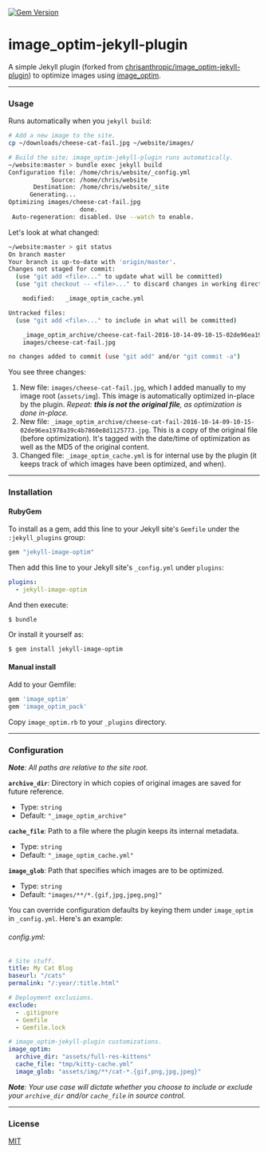 [![Gem Version](https://badge.fury.io/rb/jekyll-image-optim.svg)](https://badge.fury.io/rb/jekyll-image-optim)

# image_optim-jekyll-plugin
A simple Jekyll plugin (forked from [chrisanthropic/image_optim-jekyll-plugin]) to optimize images using [image_optim].

---
### Usage
Runs automatically when you `jekyll build`:

```bash
# Add a new image to the site.
cp ~/downloads/cheese-cat-fail.jpg ~/website/images/

# Build the site; image_optim-jekyll-plugin runs automatically.
~/website:master > bundle exec jekyll build
Configuration file: /home/chris/website/_config.yml
            Source: /home/chris/website
       Destination: /home/chris/website/_site
      Generating...
Optimizing images/cheese-cat-fail.jpg
                    done.
 Auto-regeneration: disabled. Use --watch to enable.
```

Let's look at what changed:

```bash
~/website:master > git status
On branch master
Your branch is up-to-date with 'origin/master'.
Changes not staged for commit:
  (use "git add <file>..." to update what will be committed)
  (use "git checkout -- <file>..." to discard changes in working directory)

	modified:   _image_optim_cache.yml

Untracked files:
  (use "git add <file>..." to include in what will be committed)

	_image_optim_archive/cheese-cat-fail-2016-10-14-09-10-15-02de96ea1978a39c4b7860e8d1125773.jpg
	images/cheese-cat-fail.jpg

no changes added to commit (use "git add" and/or "git commit -a")
```

You see three changes:

  1. New file: `images/cheese-cat-fail.jpg`, which I added manually to my image root (`assets/img`). This image is automatically optimized in-place by the plugin. _Repeat: **this is not the original file**, as optimization is done in-place._
  2. New file: `_image_optim_archive/cheese-cat-fail-2016-10-14-09-10-15-02de96ea1978a39c4b7860e8d1125773.jpg`. This is a copy of the original file (before optimization). It's tagged with the date/time of optimization as well as the MD5 of the original content.
  3. Changed file: `_image_optim_cache.yml` is for internal use by the plugin (it keeps track of which images have been optimized, and when).

---
### Installation
#### RubyGem
To install as a gem, add this line to your Jekyll site's `Gemfile` under the `:jekyll_plugins` group:

```ruby
gem "jekyll-image-optim"
```

Then add this line to your Jekyll site's `_config.yml` under `plugins`:

```yaml
plugins:
  - jekyll-image-optim
```

And then execute:

    $ bundle

Or install it yourself as:

    $ gem install jekyll-image-optim

#### Manual install
Add to your Gemfile:

```ruby
gem 'image_optim'
gem 'image_optim_pack'
```

Copy `image_optim.rb` to your `_plugins` directory.

---
### Configuration
_**Note**: All paths are relative to the site root._

**`archive_dir`**: Directory in which copies of original images are saved for future reference.
  * Type: `string`
  * Default: `"_image_optim_archive"`

**`cache_file`**: Path to a file where the plugin keeps its internal metadata.
  * Type: `string`
  * Default: `"_image_optim_cache.yml"`

**`image_glob`**: Path that specifies which images are to be optimized.
  * Type: `string`
  * Default: `"images/**/*.{gif,jpg,jpeg,png}"`

You can override configuration defaults by keying them under `image_optim` in `_config.yml`. Here's an example:

###### config.yml:
```yaml
# Site stuff.
title: My Cat Blog
baseurl: "/cats"
permalink: "/:year/:title.html"

# Deployment exclusions.
exclude:
  - .gitignore
  - Gemfile
  - Gemfile.lock

# image_optim-jekyll-plugin customizations.
image_optim:
  archive_dir: "assets/full-res-kittens"
  cache_file: "tmp/kitty-cache.yml"
  image_glob: "assets/img/**/cat-*.{gif,png,jpg,jpeg}"
```

_**Note**: Your use case will dictate whether you choose to include or exclude your `archive_dir` and/or `cache_file` in source control._

---
### License
[MIT](LICENSE.txt)

[chrisanthropic/image_optim-jekyll-plugin]: https://github.com/chrisanthropic/image_optim-jekyll-plugin
[image_optim]: https://github.com/toy/image_optim
[license-issue]: https://github.com/chrisanthropic/image_optim-jekyll-plugin/issues/2
